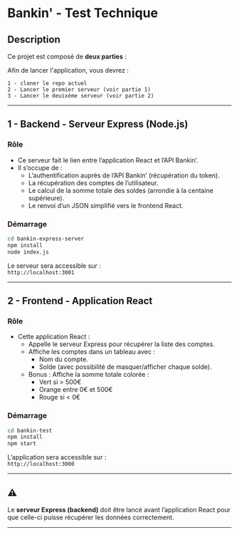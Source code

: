 # Bankin' - Test Technique

## Description

Ce projet est composé de **deux parties** :

Afin de lancer l'application, vous devrez : 
    
    1 - cloner le repo actuel
    2 - Lancer le premier serveur (voir partie 1)
    3 - Lancer le deuixème serveur (voir partie 2)

---

## 1 - Backend - Serveur Express (Node.js)

### Rôle
- Ce serveur fait le lien entre l’application React et l’API Bankin’.
- Il s’occupe de :
    - L’authentification auprès de l’API Bankin’ (récupération du token).
    - La récupération des comptes de l’utilisateur.
    - Le calcul de la somme totale des soldes (arrondie à la centaine supérieure).
    - Le renvoi d’un JSON simplifié vers le frontend React.

### Démarrage
```bash
cd bankin-express-server
npm install
node index.js
```
Le serveur sera accessible sur :  
`http://localhost:3001`

---

## 2 - Frontend - Application React

### Rôle
- Cette application React :
    - Appelle le serveur Express pour récupérer la liste des comptes.
    - Affiche les comptes dans un tableau avec :
        - Nom du compte.
        - Solde (avec possibilité de masquer/afficher chaque solde).
    - Bonus : Affiche la somme totale colorée :
        - Vert si > 500€
        - Orange entre 0€ et 500€
        - Rouge si < 0€

### Démarrage
```bash
cd bankin-test
npm install
npm start
```
L’application sera accessible sur :  
`http://localhost:3000`

---

## ⚠️ 

Le **serveur Express (backend)** doit être lancé avant l’application React pour que celle-ci puisse récupérer les données correctement.

---